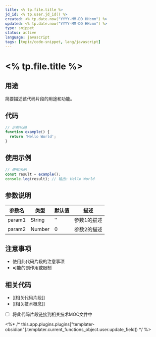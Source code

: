 ```yaml
---
title: <% tp.file.title %>
jd_id: <% tp.user.jd_id() %>
created: <% tp.date.now("YYYY-MM-DD HH:mm") %>
updated: <% tp.date.now("YYYY-MM-DD HH:mm") %>
type: snippet
status: active
language: javascript
tags: [topic/code-snippet, lang/javascript]
---
```


# <% tp.file.title %>

## 用途

简要描述该代码片段的用途和功能。

## 代码

```javascript
// 示例代码
function example() {
  return 'Hello World';
}
```

## 使用示例

```javascript
// 使用示例
const result = example();
console.log(result); // 输出: Hello World
```

## 参数说明

| 参数名 | 类型 | 默认值 | 描述 |
|-------|------|-------|------|
| param1 | String | '' | 参数1的描述 |
| param2 | Number | 0 | 参数2的描述 |

## 注意事项

- 使用此代码片段的注意事项
- 可能的副作用或限制

## 相关代码

- [[相关代码片段]]
- [[相关技术概念]]
- [ ] 将此代码片段链接到相关技术MOC文件中

<%* /* this.app.plugins.plugins["templater-obsidian"].templater.current_functions_object.user.update_field() */ %> 